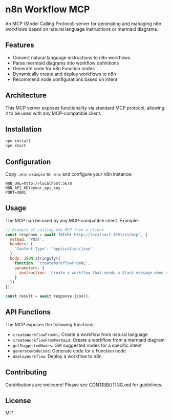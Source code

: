 # n8n Workflow MCP

An MCP (Model Calling Protocol) server for generating and managing n8n workflows based on natural language instructions or mermaid diagrams.

## Features

- Convert natural language instructions to n8n workflows
- Parse mermaid diagrams into workflow definitions
- Generate code for n8n Function nodes
- Dynamically create and deploy workflows to n8n
- Recommend node configurations based on intent

## Architecture

This MCP server exposes functionality via standard MCP protocol, allowing it to be used with any MCP-compatible client.

## Installation

```bash
npm install
npm start
```

## Configuration

Copy `.env.example` to `.env` and configure your n8n instance:

```
N8N_URL=http://localhost:5678
N8N_API_KEY=your_api_key
PORT=3001
```

## Usage

The MCP can be used by any MCP-compatible client. Example:

```javascript
// Example of calling the MCP from a client
const response = await fetch('http://localhost:3001/v1/mcp', {
  method: 'POST',
  headers: {
    'Content-Type': 'application/json'
  },
  body: JSON.stringify({
    function: 'createWorkflowFromNL',
    parameters: {
      instruction: 'Create a workflow that sends a Slack message when a new GitHub issue is created'
    }
  })
});

const result = await response.json();
```

## API Functions

The MCP exposes the following functions:

- `createWorkflowFromNL`: Create a workflow from natural language
- `createWorkflowFromMermaid`: Create a workflow from a mermaid diagram
- `getSuggestedNodes`: Get suggested nodes for a specific intent
- `generateNodeCode`: Generate code for a Function node
- `deployWorkflow`: Deploy a workflow to n8n

## Contributing

Contributions are welcome! Please see [CONTRIBUTING.md](CONTRIBUTING.md) for guidelines.

## License

MIT

